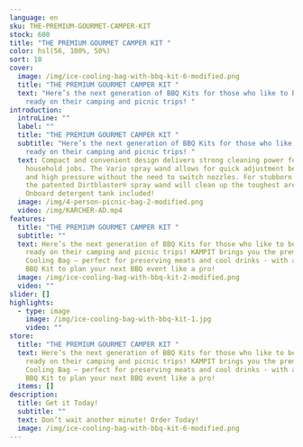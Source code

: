 ```yaml
---
language: en
sku: THE-PREMIUM-GOURMET-CAMPER-KIT
stock: 600
title: "THE PREMIUM GOURMET CAMPER KIT "
color: hsl(56, 100%, 50%)
sort: 10
cover:
  image: /img/ice-cooling-bag-with-bbq-kit-6-modified.png
  title: "THE PREMIUM GOURMET CAMPER KIT "
  text: "Here’s the next generation of BBQ Kits for those who like to be super
    ready on their camping and picnic trips! "
introduction:
  introLine: ""
  label: ""
  title: "THE PREMIUM GOURMET CAMPER KIT "
  subtitle: "Here’s the next generation of BBQ Kits for those who like to be super
    ready on their camping and picnic trips! "
  text: Compact and convenient design delivers strong cleaning power for most
    household jobs. The Vario spray wand allows for quick adjustment between low
    and high pressure without the need to switch nozzles. For stubborn stains,
    the patented Dirtblaster® spray wand will clean up the toughest areas.
    Onboard detergent tank included!
  image: /img/4-person-picnic-bag-2-modified.png
  video: /img/KARCHER-AD.mp4
features:
  title: "THE PREMIUM GOURMET CAMPER KIT "
  subtitle: ""
  text: Here’s the next generation of BBQ Kits for those who like to be super
    ready on their camping and picnic trips! KAMPIT brings you the premium Ice
    Cooling Bag – perfect for preserving meats and cool drinks - with a 12-piece
    BBQ Kit to plan your next BBQ event like a pro!
  image: /img/ice-cooling-bag-with-bbq-kit-2-modified.png
  video: ""
slider: []
highlights:
  - type: image
    image: /img/ice-cooling-bag-with-bbq-kit-1.jpg
    video: ""
store:
  title: "THE PREMIUM GOURMET CAMPER KIT "
  text: Here’s the next generation of BBQ Kits for those who like to be super
    ready on their camping and picnic trips! KAMPIT brings you the premium Ice
    Cooling Bag – perfect for preserving meats and cool drinks - with a 12-piece
    BBQ Kit to plan your next BBQ event like a pro!
  items: []
description:
  title: Get it Today!
  subtitle: ""
  text: Don’t wait another minute! Order Today!
  image: /img/ice-cooling-bag-with-bbq-kit-6-modified.png
---
```

